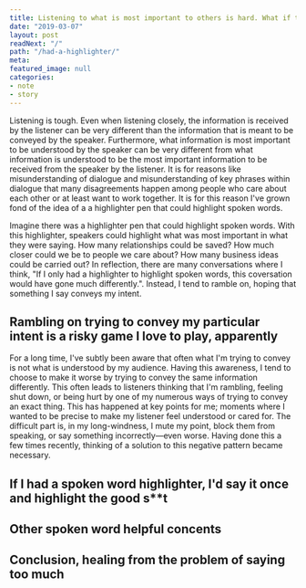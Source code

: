 ```yaml
---
title: Listening to what is most important to others is hard. What if they had a highlighter?
date: "2019-03-07"
layout: post
readNext: "/"
path: "/had-a-highlighter/"
meta:
featured_image: null
categories:
- note
- story
---
```


Listening is tough. Even when listening closely, the information is received by the listener can be very different than the information that is meant to be conveyed by the speaker. Furthermore, what information is most important to be understood by the speaker can be very different from what information is understood to be the most important information to be received from the speaker by the listener. It is for reasons like misunderstanding of dialogue and misunderstanding of key phrases within dialogue that many disagreements happen among people who care about each other or at least want to work together. It is for this reason I've grown fond of the idea of a a highlighter pen that could highlight spoken words.

Imagine there was a highlighter pen that could highlight spoken words. With this highlighter, speakers could highlight what was most important in what they were saying. How many relationships could be saved? How much closer could we be to people we care about? How many business ideas could be carried out? In reflection, there are many conversations where I think, "If I only had a highlighter to highlight spoken words, this coversation would have gone much differently.". Instead, I tend to ramble on, hoping that something I say conveys my intent.

## Rambling on trying to convey my particular intent is a risky game I love to play, apparently

For a long time, I've subtly been aware that often what I'm trying to convey is not what is understood by my audience. Having this awareness, I tend to choose to make it worse by trying to convey the same information differently. This often leads to listeners thinking that I'm rambling, feeling shut down, or being hurt by one of my numerous ways of trying to convey an exact thing. This has happened at key points for me; moments where I wanted to be precise to make my listener feel understood or cared for. The difficult part is, in my long-windness, I mute my point, block them from speaking, or say something incorrectly—even worse. Having done this a few times recently, thinking of a solution to this negative pattern became necessary.

## If I had a spoken word highlighter, I'd say it once and highlight the good s**t

## Other spoken word helpful concents

## Conclusion, healing from the problem of saying too much
